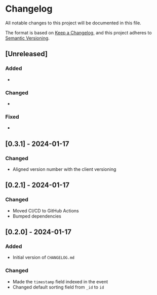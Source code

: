 # Changelog

All notable changes to this project will be documented in this file.

The format is based on [Keep a Changelog](https://keepachangelog.com/en/1.0.0/),
and this project adheres to [Semantic Versioning](https://semver.org/spec/v2.0.0.html).

## [Unreleased]

### Added

*

### Changed

*

### Fixed

*

## [0.3.1] - 2024-01-17

### Changed

* Aligned version number with the client versioning

## [0.2.1] - 2024-01-17

### Changed

* Moved CI/CD to GitHub Actions
* Bumped dependencies

## [0.2.0] - 2024-01-17

### Added

* Initial version of `CHANGELOG.md`

### Changed

* Made the `timestamp` field indexed in the event
* Changed default sorting field from `_id` to `id`

